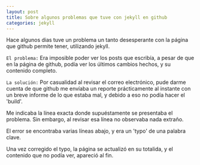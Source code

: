 ```yaml
---
layout: post
title: Sobre algunos problemas que tuve con jekyll en github
categories: jekyll
---
```

Hace algunos dias tuve un problema un tanto desesperante con la página que
github permite tener, utilizando jekyll.

`El problema:`
Era imposible poder ver los posts que escribía, a pesar de que en la página de
github, podía ver los últimos cambios hechos, y su contenido completo.

`La solución:`
Por casualidad al revisar el correo electrónico, pude darme cuenta de que github
me envíaba un reporte prácticamente al instante con un breve informe de lo que
estaba mal, y debido a eso no podía hacer el 'build'.

Me indicaba la línea exacta donde supuéstamente se presentaba el problema. Sin
embargo, al revisar esa línea no observaba nada extraño.

El error se encontraba varias líneas abajo, y era un 'typo' de una palabra clave.

Una vez corregido el typo, la página se actualizó en su totalida, y el contenido
que no podía ver, apareció al fin.
